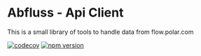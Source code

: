 # Abfluss - Api Client

This is a small library of tools to handle data from flow.polar.com

[![codecov](https://codecov.io/gh/abfluss/abfluss/branch/master/graph/badge.svg?flag=ApiClient)](https://codecov.io/gh/abfluss/abfluss/tree/master/packages/api-client) [![npm version](https://badge.fury.io/js/%40abfluss%2Fapi-client.svg)](https://badge.fury.io/js/%40abfluss%2Fapi-client)
